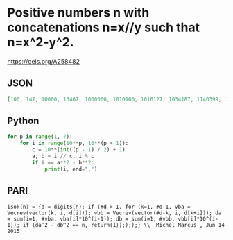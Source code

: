 # Positive numbers n with concatenations n\=x//y such that n\=x^2\-y^2\.
https://oeis.org/A258482
## JSON
```JSON
[100, 147, 10000, 13467, 1000000, 1010100, 1016127, 1034187, 1140399, 1190475, 1216512, 1300624, 1334667, 1416767, 1484847, 1530900, 100000000, 102341547, 102661652, 116604399, 133346667, 159809775, 10000000000, 10101010100, 13333466667, 14848484847]
```
## Python
```Python
for p in range(1, 7):
    for i in range(10**p, 10**(p + 1)):
        c = 10**(int((p - 1) / 2) + 1)
        a, b = i // c, i % c
        if i == a**2 - b**2:
            print(i, end=",")
```
## PARI
```PARI
isok(n) = {d = digits(n); if (#d > 1, for (k=1, #d-1, vba = Vecrev(vector(k, i, d[i])); vbb = Vecrev(vector(#d-k, i, d[k+i])); da = sum(i=1, #vba, vba[i]*10^(i-1)); db = sum(i=1, #vbb, vbb[i]*10^(i-1)); if (da^2 - db^2 == n, return(1));););} \\ _Michel Marcus_, Jun 14 2015
```
